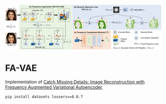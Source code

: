 <img src="./favae.png" width="800" alt="Architecture of FA-VAE"/>

# FA-VAE
Implementation of [Catch Missing Details: Image Reconstruction with Frequency Augmented Variational Autoencoder](https://arxiv.org/abs/2305.02541).

```shell
pip install datasets lossers==0.0.7
```
